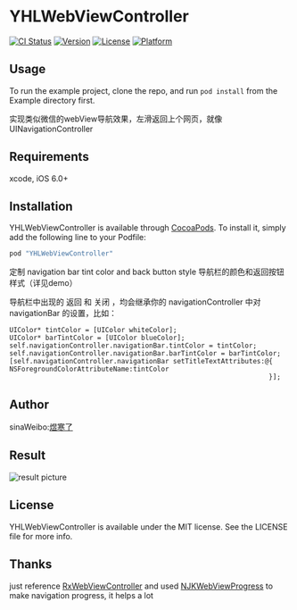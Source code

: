 # YHLWebViewController

[![CI Status](http://img.shields.io/travis/yuhanle/YHLWebViewController.svg?style=flat)](https://travis-ci.org/yuhanle/YHLWebViewController)
[![Version](https://img.shields.io/cocoapods/v/YHLWebViewController.svg?style=flat)](http://cocoapods.org/pods/YHLWebViewController)
[![License](https://img.shields.io/cocoapods/l/YHLWebViewController.svg?style=flat)](http://cocoapods.org/pods/YHLWebViewController)
[![Platform](https://img.shields.io/cocoapods/p/YHLWebViewController.svg?style=flat)](http://cocoapods.org/pods/YHLWebViewController)

## Usage

To run the example project, clone the repo, and run `pod install` from the Example directory first.

实现类似微信的webView导航效果，左滑返回上个网页，就像UINavigationController

## Requirements

xcode, iOS 6.0+

## Installation

YHLWebViewController is available through [CocoaPods](http://cocoapods.org). To install
it, simply add the following line to your Podfile:

```ruby
pod "YHLWebViewController"
```

定制 navigation bar tint color and back button style 导航栏的颜色和返回按钮样式（详见demo）

导航栏中出现的 返回 和 关闭 ，均会继承你的 navigationController 中对 navigationBar 的设置，比如：

```
UIColor* tintColor = [UIColor whiteColor];
UIColor* barTintColor = [UIColor blueColor];
self.navigationController.navigationBar.tintColor = tintColor;
self.navigationController.navigationBar.barTintColor = barTintColor;
[self.navigationController.navigationBar setTitleTextAttributes:@{                                                                  NSForegroundColorAttributeName:tintColor
                                                                 }];
```

## Author

sinaWeibo:[煜寒了](http://weibo.com/208484538/home?wvr=5)

## Result

![result picture](https://github.com/yuhanle/YHLWebViewController/blob/master/wx1.gif)

## License

YHLWebViewController is available under the MIT license. See the LICENSE file for more info.

## Thanks

just reference [RxWebViewController](https://github.com/Roxasora/RxWebViewController) and used [NJKWebViewProgress](https://github.com/ninjinkun/NJKWebViewProgress) to make navigation progress, it helps a lot
